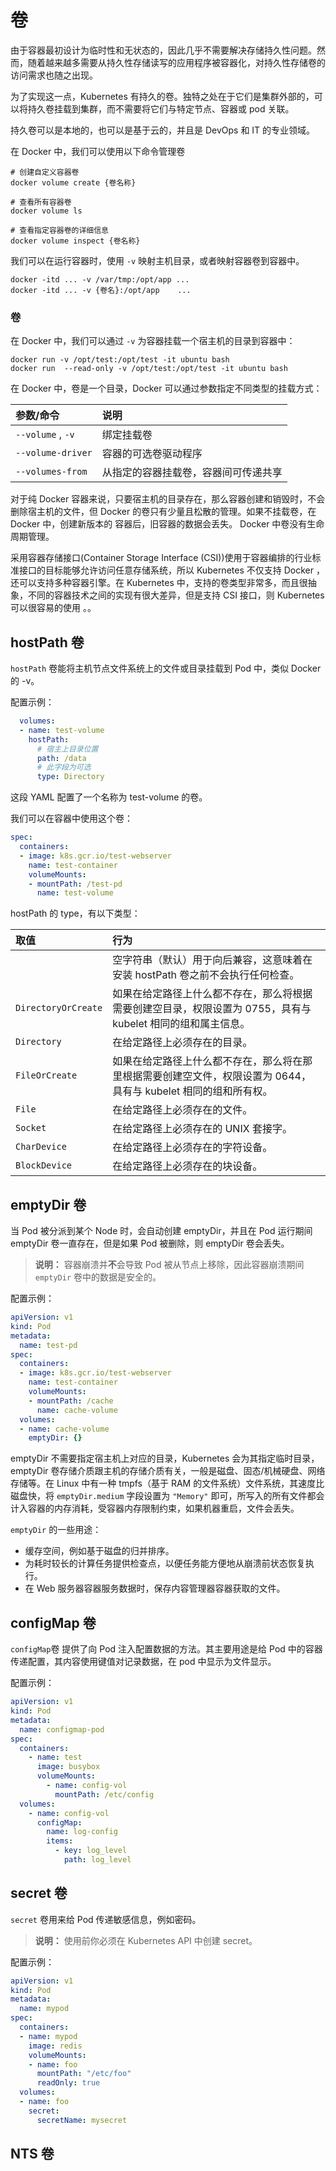 # 卷

由于容器最初设计为临时性和无状态的，因此几乎不需要解决存储持久性问题。然而，随着越来越多需要从持久性存储读写的应用程序被容器化，对持久性存储卷的访问需求也随之出现。

为了实现这一点，Kubernetes 有持久的卷。独特之处在于它们是集群外部的，可以将持久卷挂载到集群，而不需要将它们与特定节点、容器或 pod 关联。

持久卷可以是本地的，也可以是基于云的，并且是 DevOps 和 IT 的专业领域。

在 Docker 中，我们可以使用以下命令管理卷

```text
# 创建自定义容器卷
docker volume create {卷名称}
```

```text
# 查看所有容器卷
docker volume ls
```

```text
# 查看指定容器卷的详细信息
docker volume inspect {卷名称}
```

我们可以在运行容器时，使用 `-v` 映射主机目录，或者映射容器卷到容器中。

```text
docker -itd ... -v /var/tmp:/opt/app ...
docker -itd ... -v {卷名}:/opt/app    ...
```



### 卷

在 Docker 中，我们可以通过 `-v` 为容器挂载一个宿主机的目录到容器中：

```text
docker run -v /opt/test:/opt/test -it ubuntu bash
docker run  --read-only -v /opt/test:/opt/test -it ubuntu bash
```

在 Docker 中，卷是一个目录，Docker 可以通过参数指定不同类型的挂载方式：

| 参数/命令 | 说明 |
| :--- | :--- |
| `--volume` , `-v` | 绑定挂载卷 |
| `--volume-driver` | 容器的可选卷驱动程序 |
| `--volumes-from` | 从指定的容器挂载卷，容器间可传递共享 |

对于纯 Docker 容器来说，只要宿主机的目录存在，那么容器创建和销毁时，不会删除宿主机的文件，但 Docker 的卷只有少量且松散的管理。如果不挂载卷，在 Docker 中，创建新版本的 容器后，旧容器的数据会丢失。 Docker 中卷没有生命周期管理。

采用容器存储接口\(Container Storage Interface \(CSI\)\)使用于容器编排的行业标准接口的目标能够允许访问任意存储系统，所以 Kubernetes 不仅支持 Docker ，还可以支持多种容器引擎。在 Kubernetes 中，支持的卷类型非常多，而且很抽象，不同的容器技术之间的实现有很大差异，但是支持 CSI 接口，则 Kubernetes 可以很容易的使用 。。

## hostPath 卷

`hostPath` 卷能将主机节点文件系统上的文件或目录挂载到 Pod 中，类似 Docker 的 -v。

配置示例：

```yaml
  volumes:
  - name: test-volume
    hostPath:
      # 宿主上目录位置
      path: /data
      # 此字段为可选
      type: Directory
```

这段 YAML 配置了一个名称为 test-volume 的卷。

我们可以在容器中使用这个卷：

```yaml
spec:
  containers:
  - image: k8s.gcr.io/test-webserver
    name: test-container
    volumeMounts:
    - mountPath: /test-pd
      name: test-volume
```

hostPath 的 type，有以下类型：

| 取值 | 行为 |
| :--- | :--- |
|  | 空字符串（默认）用于向后兼容，这意味着在安装 hostPath 卷之前不会执行任何检查。 |
| `DirectoryOrCreate` | 如果在给定路径上什么都不存在，那么将根据需要创建空目录，权限设置为 0755，具有与 kubelet 相同的组和属主信息。 |
| `Directory` | 在给定路径上必须存在的目录。 |
| `FileOrCreate` | 如果在给定路径上什么都不存在，那么将在那里根据需要创建空文件，权限设置为 0644，具有与 kubelet 相同的组和所有权。 |
| `File` | 在给定路径上必须存在的文件。 |
| `Socket` | 在给定路径上必须存在的 UNIX 套接字。 |
| `CharDevice` | 在给定路径上必须存在的字符设备。 |
| `BlockDevice` | 在给定路径上必须存在的块设备。 |

## emptyDir 卷

当 Pod 被分派到某个 Node 时，会自动创建 emptyDir，并且在 Pod 运行期间 emptyDir 卷一直存在，但是如果 Pod 被删除，则 emptyDir 卷会丢失。

> **说明：** 容器崩溃并**不**会导致 Pod 被从节点上移除，因此容器崩溃期间 `emptyDir` 卷中的数据是安全的。

配置示例：

```yaml
apiVersion: v1
kind: Pod
metadata:
  name: test-pd
spec:
  containers:
  - image: k8s.gcr.io/test-webserver
    name: test-container
    volumeMounts:
    - mountPath: /cache
      name: cache-volume
  volumes:
  - name: cache-volume
    emptyDir: {}
```

emptyDir 不需要指定宿主机上对应的目录，Kubernetes 会为其指定临时目录，emptyDir 卷存储介质跟主机的存储介质有关，一般是磁盘、固态/机械硬盘、网络存储等。在 Linux 中有一种 tmpfs（基于 RAM 的文件系统）文件系统，其速度比磁盘快，将 `emptyDir.medium` 字段设置为 `"Memory"` 即可，所写入的所有文件都会计入容器的内存消耗，受容器内存限制约束，如果机器重启，文件会丢失。

`emptyDir` 的一些用途：

* 缓存空间，例如基于磁盘的归并排序。
* 为耗时较长的计算任务提供检查点，以便任务能方便地从崩溃前状态恢复执行。
* 在 Web 服务器容器服务数据时，保存内容管理器容器获取的文件。

## configMap 卷

`configMap`卷 提供了向 Pod 注入配置数据的方法。其主要用途是给 Pod 中的容器传递配置，其内容使用键值对记录数据，在 pod 中显示为文件显示。

配置示例：

```yaml
apiVersion: v1
kind: Pod
metadata:
  name: configmap-pod
spec:
  containers:
    - name: test
      image: busybox
      volumeMounts:
        - name: config-vol
          mountPath: /etc/config
  volumes:
    - name: config-vol
      configMap:
        name: log-config
        items:
          - key: log_level
            path: log_level
```

## secret 卷

`secret` 卷用来给 Pod 传递敏感信息，例如密码。

> **说明：** 使用前你必须在 Kubernetes API 中创建 secret。

配置示例：

```yaml
apiVersion: v1
kind: Pod
metadata:
  name: mypod
spec:
  containers:
  - name: mypod
    image: redis
    volumeMounts:
    - name: foo
      mountPath: "/etc/foo"
      readOnly: true
  volumes:
  - name: foo
    secret:
      secretName: mysecret
```

## NTS 卷

